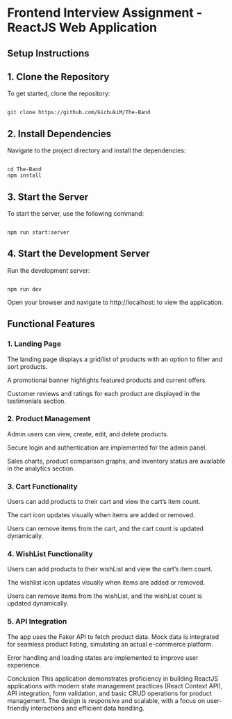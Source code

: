 # Frontend Interview Assignment - ReactJS Web Application
## Setup Instructions
## 1. Clone the Repository

To get started, clone the repository:

```

git clone https://github.com/GichukiM/The-Band

```
## 2. Install Dependencies
Navigate to the project directory and install the dependencies:

```

cd The-Band
npm install

```
## 3. Start the Server
To start the server, use the following command:

```

npm run start:server

```
## 4. Start the Development Server

Run the development server:

```

npm run dev

```
Open your browser and navigate to http://localhost:<Port-Number> to view the application.

## Functional Features

### 1. Landing Page

The landing page displays a grid/list of products with an option to filter and sort products.

A promotional banner highlights featured products and current offers.

Customer reviews and ratings for each product are displayed in the testimonials section.

### 2. Product Management

Admin users can view, create, edit, and delete products.

Secure login and authentication are implemented for the admin panel.

Sales charts, product comparison graphs, and inventory status are available in the analytics section.

### 3. Cart Functionality

Users can add products to their cart and view the cart’s item count.

The cart icon updates visually when items are added or removed.

Users can remove items from the cart, and the cart count is updated dynamically.

### 4. WishList Functionality

Users can add products to their wishList and view the cart’s item count.

The wishlist icon updates visually when items are added or removed.

Users can remove items from the wishList, and the wishList count is updated dynamically.

### 5. API Integration

The app uses the Faker API to fetch product data. Mock data is integrated for seamless product listing, simulating an actual e-commerce platform.

Error handling and loading states are implemented to improve user experience.

Conclusion
This application demonstrates proficiency in building ReactJS applications with modern state management practices (React Context API), API integration, form validation, and basic CRUD operations for product management. The design is responsive and scalable, with a focus on user-friendly interactions and efficient data handling.
